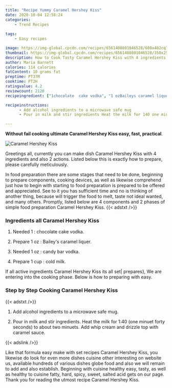 ```yaml
---
title: "Recipe Yummy Caramel Hershey Kiss"
date: 2020-10-04 12:58:24
categories:
    - Trend Recipes
    
tags:
    - Easy recipes

image: https://img-global.cpcdn.com/recipes/6561408801046528/680x482cq70/caramel-hershey-kiss-recipe-main-photo.jpg
thumbnail: https://img-global.cpcdn.com/recipes/6561408801046528/350x250cq70/caramel-hershey-kiss-recipe-main-photo.jpg
description: How to Cook Tasty Caramel Hershey Kiss with 4 ingredients and 2 stages of easy cooking.
author: Maria Barnett
calories: 114 calories
fatContent: 10 grams fat
preptime: PT37M
cooktime: PT2H
ratingvalue: 4.2
reviewcount: 2120
recipeingredient: ["1chocolate  cake vodka", "1 ozBaileys caramel liquer", "1 ozcandy bar vodka", "1 cupcold milk"]

recipeinstructions: 
      - Add alcohol ingredients to a microwave safe mug 
      - Pour in milk and stir ingredients Heat the milk for 140 one minuet forty seconds to about two minuets Add whip cream and drizzle top with caramel sauce

---
```




**Without fail cooking ultimate Caramel Hershey Kiss easy, fast, practical**. 


![Caramel Hershey Kiss](https://img-global.cpcdn.com/recipes/6561408801046528/680x482cq70/caramel-hershey-kiss-recipe-main-photo.jpg "Caramel Hershey Kiss")




Greetings all, currently you can make dish Caramel Hershey Kiss with 4 ingredients and also 2 actions. Listed below this is exactly how to prepare, please carefully meticulously.

In food preparation there are some stages that need to be done, beginning to prepare components, cooking devices, as well as likewise comprehend just how to begin with starting to food preparation is prepared to be offered and appreciated. See to it you has sufficient time and no is thinking of another thing, because will trigger the food to melt, taste not ideal wanted, and many others. Promptly, listed below are 4 components and 2 phases of simple food preparation Caramel Hershey Kiss.
{{< adstxt />}}

### Ingredients all Caramel Hershey Kiss


1. Needed 1 : chocolate  cake vodka.

1. Prepare 1 oz : Bailey&#39;s caramel liquer.

1. Needed 1 oz : candy bar vodka.

1. Prepare 1 cup : cold milk.



If all active ingredients Caramel Hershey Kiss its all set| prepares}, We are entering into the cooking phase. Below is how to preparing with easy.

### Step by Step Cooking Caramel Hershey Kiss

{{< adstxt />}}


1. Add alcohol ingredients to a microwave safe mug.



1. Pour in milk and stir ingredients. Heat the milk for 1:40 (one minuet forty seconds) to about two minuets. Add whip cream and drizzle top with caramel sauce.





{{< adslink />}}

Like that formula easy make with set recipes Caramel Hershey Kiss, you likewise do look for even more dishes cuisine other interesting on website us, available hundreds of various dishes globe food and also we will remain to add and also establish. Beginning with cuisine healthy easy, tasty, as well as healthy to cuisine fatty, hard, spicy, sweet, salted acid gets on our page. Thank you for reading the utmost recipe Caramel Hershey Kiss.
